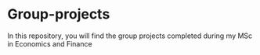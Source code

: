 # Group-projects
In this repository, you will find the group projects completed during my MSc in Economics and Finance
